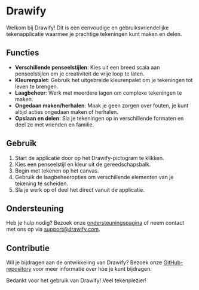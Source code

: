 # Drawify

Welkom bij Drawify! Dit is een eenvoudige en gebruiksvriendelijke tekenapplicatie waarmee je prachtige tekeningen kunt maken en delen.

## Functies

- **Verschillende penseelstijlen**: Kies uit een breed scala aan penseelstijlen om je creativiteit de vrije loop te laten.
- **Kleurenpalet**: Gebruik het uitgebreide kleurenpalet om je tekeningen tot leven te brengen.
- **Laagbeheer**: Werk met meerdere lagen om complexe tekeningen te maken.
- **Ongedaan maken/herhalen**: Maak je geen zorgen over fouten, je kunt altijd acties ongedaan maken of herhalen.
- **Opslaan en delen**: Sla je tekeningen op in verschillende formaten en deel ze met vrienden en familie.


## Gebruik

1. Start de applicatie door op het Drawify-pictogram te klikken.
2. Kies een penseelstijl en kleur uit de gereedschapsbalk.
3. Begin met tekenen op het canvas.
4. Gebruik de laagbeheeropties om verschillende elementen van je tekening te scheiden.
5. Sla je werk op of deel het direct vanuit de applicatie.

## Ondersteuning

Heb je hulp nodig? Bezoek onze [ondersteuningspagina](https://www.drawify.com/support) of neem contact met ons op via support@drawify.com.

## Contributie

Wil je bijdragen aan de ontwikkeling van Drawify? Bezoek onze [GitHub-repository](https://github.com/drawify/drawify) voor meer informatie over hoe je kunt bijdragen.

Bedankt voor het gebruik van Drawify! Veel tekenplezier!
